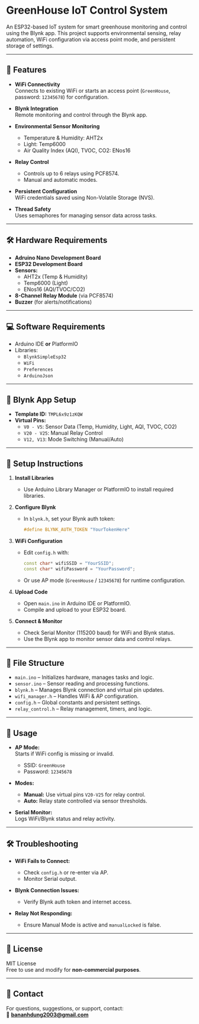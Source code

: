 # GreenHouse IoT Control System

An ESP32-based IoT system for smart greenhouse monitoring and control using the Blynk app. This project supports environmental sensing, relay automation, WiFi configuration via access point mode, and persistent storage of settings.

---

## 🌿 Features

- **WiFi Connectivity**  
  Connects to existing WiFi or starts an access point (`GreenHouse`, password: `12345678`) for configuration.
  
- **Blynk Integration**  
  Remote monitoring and control through the Blynk app.

- **Environmental Sensor Monitoring**  
  - Temperature & Humidity: AHT2x  
  - Light: Temp6000  
  - Air Quality Index (AQI), TVOC, CO2: ENos16  

- **Relay Control**  
  - Controls up to 6 relays using PCF8574.
  - Manual and automatic modes.

- **Persistent Configuration**  
  WiFi credentials saved using Non-Volatile Storage (NVS).

- **Thread Safety**  
  Uses semaphores for managing sensor data across tasks.

---

## 🛠 Hardware Requirements
 
- **Adruino Nano Development Board**
- **ESP32 Development Board**
- **Sensors:**  
  - AHT2x (Temp & Humidity)  
  - Temp6000 (Light)  
  - ENos16 (AQI/TVOC/CO2)  
- **8-Channel Relay Module** (via PCF8574)  
- **Buzzer** (for alerts/notifications)  

---

## 💻 Software Requirements

- Arduino IDE **or** PlatformIO  
- Libraries:
  - `BlynkSimpleEsp32`
  - `WiFi`
  - `Preferences`
  - `ArduinoJson`

---

## 📲 Blynk App Setup

- **Template ID:** `TMPL6x9z1zKQW`
- **Virtual Pins:**
  - `V0 - V5`: Sensor Data (Temp, Humidity, Light, AQI, TVOC, CO2)
  - `V20 - V25`: Manual Relay Control
  - `V12, V13`: Mode Switching (Manual/Auto)

---

## 🔧 Setup Instructions

1. **Install Libraries**
   - Use Arduino Library Manager or PlatformIO to install required libraries.

2. **Configure Blynk**
   - In `blynk.h`, set your Blynk auth token:
     ```cpp
     #define BLYNK_AUTH_TOKEN "YourTokenHere"
     ```

3. **WiFi Configuration**
   - Edit `config.h` with:
     ```cpp
     const char* wifiSSID = "YourSSID";
     const char* wifiPassword = "YourPassword";
     ```
   - Or use AP mode (`GreenHouse` / `12345678`) for runtime configuration.

4. **Upload Code**
   - Open `main.ino` in Arduino IDE or PlatformIO.
   - Compile and upload to your ESP32 board.

5. **Connect & Monitor**
   - Check Serial Monitor (115200 baud) for WiFi and Blynk status.
   - Use the Blynk app to monitor sensor data and control relays.

---

## 📁 File Structure

- `main.ino` – Initializes hardware, manages tasks and logic.
- `sensor.ino` – Sensor reading and processing functions.
- `blynk.h` – Manages Blynk connection and virtual pin updates.
- `wifi_manager.h` – Handles WiFi & AP configuration.
- `config.h` – Global constants and persistent settings.
- `relay_control.h` – Relay management, timers, and logic.

---

## 🧪 Usage

- **AP Mode:**  
  Starts if WiFi config is missing or invalid.
  - SSID: `GreenHouse`  
  - Password: `12345678`

- **Modes:**
  - **Manual:** Use virtual pins `V20-V25` for relay control.
  - **Auto:** Relay state controlled via sensor thresholds.

- **Serial Monitor:**  
  Logs WiFi/Blynk status and relay activity.

---

## 🛠 Troubleshooting

- **WiFi Fails to Connect:**
  - Check `config.h` or re-enter via AP.
  - Monitor Serial output.

- **Blynk Connection Issues:**
  - Verify Blynk auth token and internet access.

- **Relay Not Responding:**
  - Ensure Manual Mode is active and `manualLocked` is false.

---

## 📜 License

MIT License  
Free to use and modify for **non-commercial purposes**.

---

## 📩 Contact

For questions, suggestions, or support, contact:  
📧 **bananhdung2003@gmail.com**

